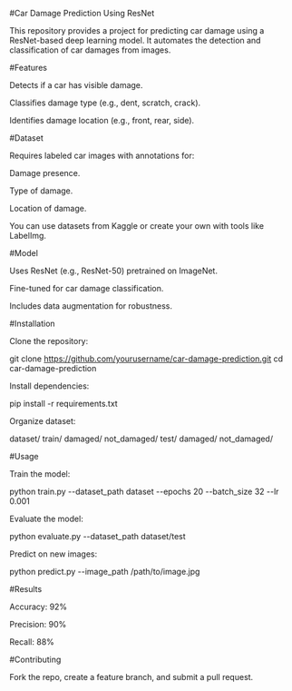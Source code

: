 #Car Damage Prediction Using ResNet

This repository provides a project for predicting car damage using a ResNet-based deep learning model. It automates the detection and classification of car damages from images.

#Features

Detects if a car has visible damage.

Classifies damage type (e.g., dent, scratch, crack).

Identifies damage location (e.g., front, rear, side).

#Dataset

Requires labeled car images with annotations for:

Damage presence.

Type of damage.

Location of damage.

You can use datasets from Kaggle or create your own with tools like LabelImg.

#Model

Uses ResNet (e.g., ResNet-50) pretrained on ImageNet.

Fine-tuned for car damage classification.

Includes data augmentation for robustness.

#Installation

Clone the repository:

git clone https://github.com/yourusername/car-damage-prediction.git
cd car-damage-prediction

Install dependencies:

pip install -r requirements.txt

Organize dataset:

dataset/
    train/
        damaged/
        not_damaged/
    test/
        damaged/
        not_damaged/

#Usage

Train the model:

python train.py --dataset_path dataset --epochs 20 --batch_size 32 --lr 0.001

Evaluate the model:

python evaluate.py --dataset_path dataset/test

Predict on new images:

python predict.py --image_path /path/to/image.jpg

#Results

Accuracy: 92%

Precision: 90%

Recall: 88%

#Contributing

Fork the repo, create a feature branch, and submit a pull request.

